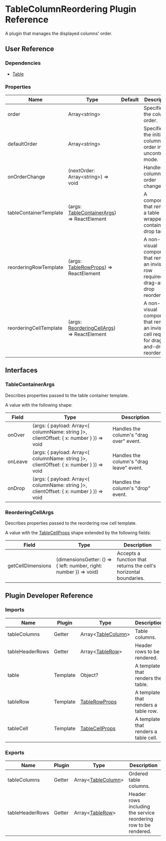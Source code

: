# TableColumnReordering Plugin Reference

A plugin that manages the displayed columns' order.

## User Reference

### Dependencies

- [Table](table.md)

### Properties

Name | Type | Default | Description
-----|------|---------|------------
order | Array&lt;string&gt; | | Specifies the column order.
defaultOrder | Array&lt;string&gt; | | Specifies the initial column order in the uncontrolled mode.
onOrderChange | (nextOrder: Array&lt;string&gt;) => void | | Handles column order changes.
tableContainerTemplate | (args: [TableContainerArgs](#table-container-args)) => ReactElement | | A component that renders a table wrapper containing a drop target.
reorderingRowTemplate | (args: [TableRowProps](table.md#tablerowprops)) => ReactElement | | A non-visual component that renders an invisible row required for drag-and-drop reordering.
reorderingCellTemplate | (args: [ReorderingCellArgs](#reordering-cell-args)) => ReactElement | | A non-visual component that renders an invisible cell required for drag-and-drop reordering.

## Interfaces

### <a name="table-container-args"></a>TableContainerArgs

Describes properties passed to the table container template.

A value with the following shape:

Field | Type | Description
------|------|------------
onOver | (args: { payload: Array&lt;{ columnName: string }&gt;, clientOffset: { x: number } }) => void | Handles the column's "drag over" event.
onLeave | (args: { payload: Array&lt;{ columnName: string }&gt;, clientOffset: { x: number } }) => void | Handles the column's "drag leave" event.
onDrop | (args: { payload: Array&lt;{ columnName: string }&gt;, clientOffset: { x: number } }) => void | Handles the column's "drop" event.

### <a name="reordering-cell-args"></a>ReorderingCellArgs

Describes properties passed to the reordering row cell template.

A value with the [TableCellProps](table.md#tablecellprops) shape extended by the following fields:

Field | Type | Description
------|------|------------
getCellDimensions | (dimensionsGetter: () => { left: number, right: number }) => void) | Accepts a function that returns the cell's horizontal boundaries.

## Plugin Developer Reference

### Imports

Name | Plugin | Type | Description
-----|--------|------|------------
tableColumns | Getter | Array&lt;[TableColumn](table.md#tablecolumn)&gt; | Table columns.
tableHeaderRows | Getter | Array&lt;[TableRow](table.md#tablerow)&gt; | Header rows to be rendered.
table | Template | Object? | A template that renders the table.
tableRow | Template | [TableRowProps](table.md#tablerowprops) | A template that renders a table row.
tableCell | Template | [TableCellProps](table.md#tablecellprops) | A template that renders a table cell.

### Exports

Name | Plugin | Type | Description
-----|--------|------|------------
tableColumns | Getter | Array&lt;[TableColumn](table.md#tablecolumn)&gt; | Ordered table columns.
tableHeaderRows | Getter | Array&lt;[TableRow](table.md#tablerow)&gt; | Header rows including the service reordering row to be rendered.
